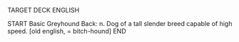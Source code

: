 TARGET DECK
ENGLISH

START
Basic
Greyhound
Back: n. Dog of a tall slender breed capable of high speed. [old english, = bitch-hound]
END
